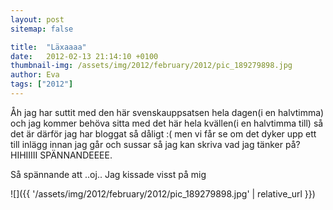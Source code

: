 ```yaml
---
layout: post
sitemap: false

title:  "Läxaaaa"
date:   2012-02-13 21:14:10 +0100
thumbnail-img: /assets/img/2012/february/2012/pic_189279898.jpg
author: Eva
tags: ["2012"]
---
```


Åh jag har suttit med den här svenskauppsatsen hela dagen(i en halvtimma) och jag kommer behöva sitta med det här hela kvällen(i en halvtimma till) så det är därför jag har bloggat så dåligt :( men vi får se om det dyker upp ett till inlägg innan jag går och sussar så jag kan skriva vad jag tänker på? HIHIIIII SPÄNNANDEEEE. 

Så spännande att ..oj.. Jag kissade visst på mig

![]({{ '/assets/img/2012/february/2012/pic_189279898.jpg'  | relative_url }})

